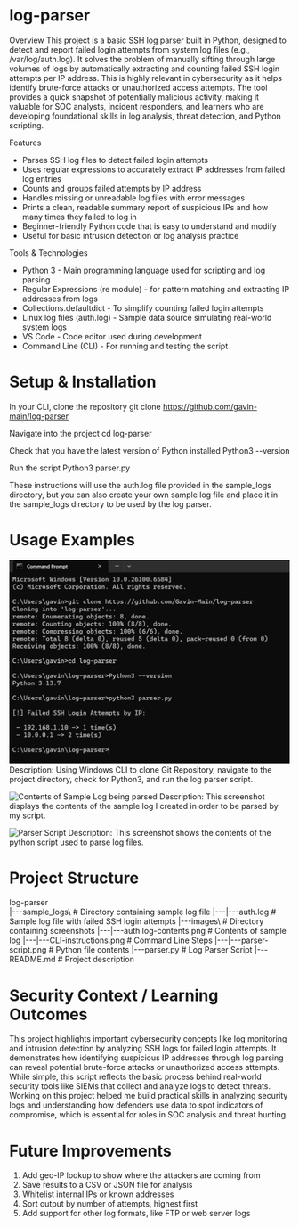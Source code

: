 # log-parser
Overview
  This project is a basic SSH log parser built in Python, designed to detect and report failed login attempts from system log files (e.g., /var/log/auth.log). It solves the problem of manually sifting through large volumes of logs by automatically extracting and counting failed SSH login attempts per IP address. This is highly relevant in cybersecurity as it helps identify brute-force attacks or unauthorized access attempts. The tool provides a quick snapshot of potentially malicious activity, making it valuable for SOC analysts, incident responders, and learners who are developing foundational skills in log analysis, threat detection, and Python scripting.

Features
  - Parses SSH log files to detect failed login attempts
  - Uses regular expressions to accurately extract IP addresses from
    failed log entries
  - Counts and groups failed attempts by IP address
  - Handles missing or unreadable log files with error messages
  - Prints a clean, readable summary report of suspicious IPs and how
    many times they failed to log in
  - Beginner-friendly Python code that is easy to understand and modify
  - Useful for basic intrusion detection or log analysis practice
    
Tools & Technologies
  - Python 3 - Main programming language used for scripting and log parsing
  - Regular Expressions (re module) - for pattern matching and extracting IP addresses from logs
  - Collections.defaultdict - To simplify counting failed login attempts
  - Linux log files (auth.log) - Sample data source simulating real-world  system logs
  - VS Code - Code editor used during development
  - Command Line (CLI) - For running and testing the script

# Setup & Installation
In your CLI, clone the repository
git clone
https://github.com/gavin-main/log-parser

Navigate into the project
cd log-parser

Check that you have the latest version of Python installed
Python3 --version

Run the script
	Python3 parser.py

These instructions will use the auth.log file provided in the sample_logs directory, but you can also create your own sample log file and place it in the sample_logs directory to be used by the log parser.

# Usage Examples
![Running program in CLI Step-by-Step](images\CLI-instructions.png)
Description: Using Windows CLI to clone Git Repository, navigate to the project directory, check for Python3, and run the log parser script.

![Contents of Sample Log being parsed](images\auth.log-contents/png)
Description: This screenshot displays the contents of the sample log I created in order to be parsed by my script.

![Parser Script](images\parser-script)
Description: This screenshot shows the contents of the python script used to parse log files.

# Project Structure
log-parser\
|---sample_logs\                 # Directory containing sample log file
|---|---auth.log                 # Sample log file with failed SSH login attempts
|---images\                      # Directory containing screenshots
|---|---auth.log-contents.png    # Contents of sample log
|---|---CLI-instructions.png     # Command Line Steps
|---|---parser-script.png        # Python file contents
|---parser.py                    # Log Parser Script
|---README.md                    # Project description

# Security Context / Learning Outcomes
  This project highlights important cybersecurity concepts like log monitoring and intrusion detection by analyzing SSH logs for failed login attempts. It demonstrates how identifying suspicious IP addresses through log parsing can reveal potential brute-force attacks or unauthorized access attempts. While simple, this script reflects the basic process behind real-world security tools like SIEMs that collect and analyze logs to detect threats. Working on this project helped me build practical skills in analyzing security logs and understanding how defenders use data to spot indicators of compromise, which is essential for roles in SOC analysis and threat hunting.

# Future Improvements
 1. Add geo-IP lookup to show where the attackers are coming from
 2. Save results to a CSV or JSON file for analysis
 3. Whitelist internal IPs or known addresses
 4. Sort output by number of attempts, highest first
 5. Add support for other log formats, like FTP or web server logs
